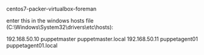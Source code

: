 centos7-packer-virtualbox-foreman


enter this in the windows hosts file (C:\Windows\System32\drivers\etc\hosts):

192.168.50.10   puppetmaster puppetmaster.local
192.168.50.11   puppetagent01 puppetagent01.local